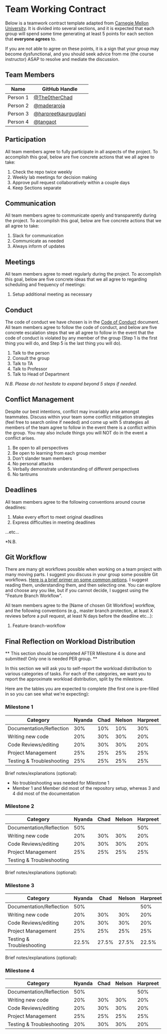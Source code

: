 # Team Working Contract

Below is a teamwork contract template adapted from [Carnegie Mellon University](https://www.cmu.edu/teaching/designteach/teach/instructionalstrategies/groupprojects/tools/index.html).
It is divided into several sections, and it is expected that each group will spend some time generating at least 5 points for each section that **everyone agrees** to. 

If you are not able to agree on these points, it is a sign that your group may become dysfunctional, and you should seek advice from me (the course instructor) ASAP to resolve and mediate the discussion.

## Team Members

| Name     | GitHub Handle                          |
|----------|----------------------------------------|
| Person 1 | [@The0therChad](https://github.com/The0therChad) |
| Person 2 | [@maderaroja](https://github.com/maderaroja) |
| Person 3 | [@harpreetkaurguglani](https://github.com/harpreetkaurguglani) |
| Person 4 | [@tangaot](https://github.com/tangaot) |

## Participation

All team members agree to fully participate in all aspects of the project.
To accomplish this goal, below are five concrete actions that we all agree to take:

1. Check the repo twice weekly
2. Weekly lab meetings for decision making
3. Approve pull request collaboratively within a couple days
4. Keep Sections separate


## Communication

All team members agree to communicate openly and transparently during the project.
To accomplish this goal, below are five concrete actions that we all agree to take:

1. Slack for communication
2. Communicate as needed
3. Always inform of updates


## Meetings

All team members agree to meet regularly during the project.
To accomplish this goal, below are five concrete ideas that we all agree to regarding scheduling and frequency of meetings:

1. Setup additional meeting as necessary

## Conduct

The code of conduct we have chosen is in the [Code of Conduct](./CODE_OF_CONDUCT.md) document.
All team members agree to follow the code of conduct, and below are five concrete escalation steps that we all agree to follow in the event that the code of conduct is violated by any member of the group (Step 1 is the first thing you will do, and Step 5 is the last thing you will do).

1. Talk to the person
2. Consult the group
3. Talk to TA
4. Talk to Professor
5. Talk to Head of Department


*N.B. Please do not hesitate to expand beyond 5 steps if needed.*

## Conflict Management

Despite our best intentions, conflict may invariably arise amongst teammates.
Discuss within your team some conflict mitigation strategies (feel free to search online if needed) and come up with 5 strategies all members of the team agree to follow in the event there is a conflict within the group.
You may also include things you will NOT do in the event a conflict arises.

1. Be open to all perspectives
2. Be open to learning from each group member
3. Don't slander team members
4. No personal attacks
5. Verbally demonstrate understanding of different perspectives
6. No tantrums


## Deadlines

All team members agree to the following conventions around course deadlines:

1. Make every effort to meet original deadlines
2. Express difficulties in meeting deadlines


...etc...

*N.B. 

## Git Workflow

There are many git workflows possible when working on a team project with many moving parts.
I suggest you discuss in your group some possible Git workflows.
[Here is a brief primer on some common options](https://www.atlassian.com/git/tutorials/comparing-workflows).
I suggest reading them, understanding them, and then selecting one.
You can explore and choose any you like, but if you cannot decide, I suggest using the "Feature Branch Workflow".


All team members agree to the [Name of chosen Git Workflow] workflow, and the following conventions (e.g., master branch protection, at least X reviews before a pull request, at least N days before the deadline etc...):

1. Feature-branch-workflow

## Final Reflection on Workload Distribution

** This section should be completed AFTER Milestone 4 is done and submitted! Only one is needed PER group. **

In this section we will ask you to self-report the workload distribution to various categories of tasks.
For each of the categories, we want you to report the approximate workload distribution, split by the milestone.

Here are the tables you are expected to complete (the first one is pre-filled in so you can see what we're expecting):

### Milestone 1

| Category                  | Nyanda   |     Chad      | Nelson        | Harpreet |
|---------------------------|----------|---------------|---------------|---------------|
| Documentation/Reflection  |   30%    |    10%        |    10%        |   30%         |
| Writing new code          |   20%    |    30%        |     30%       |   20%         |
| Code Reviews/editing      |   20%    |    30%        |     30%       |   20%         |
| Project Management        |   25%    |    25%        |     25%       |   25%         |
| Testing & Troubleshooting |   25%    |    25%        |     25%       |   25%         |

Brief notes/explanations (optional):
- No troubleshooting was needed for Milestone 1
- Member 1 and Member did most of the repository setup, whereas 3 and 4 did most of the documentation

### Milestone 2

| Category                  | Nyanda   |     Chad      | Nelson        | Harpreet |
|---------------------------|----------|---------------|---------------|---------------|
| Documentation/Reflection  |   50%    |               |               |   50%         |
| Writing new code          |   20%    |    30%        |     30%       |   20%         |
| Code Reviews/editing      |   20%    |    30%        |     30%       |   20%         |
| Project Management        |   25%    |    25%        |     25%       |   25%         |
| Testing & Troubleshooting |          |               |               |               |

Brief notes/explanations (optional):

### Milestone 3

| Category                  | Nyanda   |      Chad     |  Nelson    |   Harpreet |
|---------------------------|----------|---------------|------------|------------|
| Documentation/Reflection  |  50%     |               |            |  50%       |
| Writing new code          |  20%     |   30%         |   30%      |  20%       |
| Code Reviews/editing      |  20%     |   30%         |   30%      |  20%       |
| Project Management        |  25%     |   25%         |   25%      |  25%       |
| Testing & Troubleshooting |  22.5%   |   27.5%       |   27.5%    |  22.5%     |

Brief notes/explanations (optional):

### Milestone 4

| Category                  | Nyanda   |      Chad     |  Nelson    |   Harpreet |
|---------------------------|----------|---------------|------------|------------|
| Documentation/Reflection  |  50%     |               |            |  50%       |
| Writing new code          |  20%     |   30%         |   30%      |  20%       |
| Code Reviews/editing      |  20%     |   30%         |   30%      |  20%       |
| Project Management        |  25%     |   25%         |   25%      |  25%       |
| Testing & Troubleshooting |  20%     |   30%         |   30%      |  20%       |
